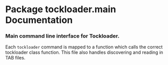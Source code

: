 # Package tockloader.main Documentation


### Main command line interface for Tockloader.

Each `tockloader` command is mapped to a function which calls the correct
tockloader class function. This file also handles discovering and reading in TAB
files.
